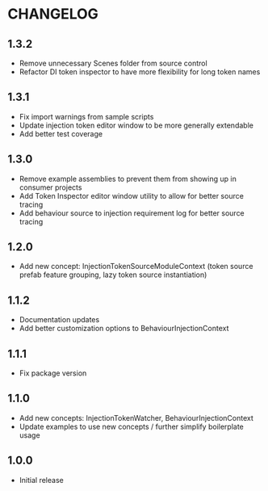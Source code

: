 # CHANGELOG

## 1.3.2

- Remove unnecessary Scenes folder from source control
- Refactor DI token inspector to have more flexibility for long token names

## 1.3.1

- Fix import warnings from sample scripts
- Update injection token editor window to be more generally extendable
- Add better test coverage

## 1.3.0

- Remove example assemblies to prevent them from showing up in consumer projects
- Add Token Inspector editor window utility to allow for better source tracing
- Add behaviour source to injection requirement log for better source tracing

## 1.2.0

- Add new concept: InjectionTokenSourceModuleContext (token source prefab feature grouping, lazy token source instantiation)

## 1.1.2

- Documentation updates
- Add better customization options to BehaviourInjectionContext

## 1.1.1

- Fix package version

## 1.1.0

- Add new concepts: InjectionTokenWatcher, BehaviourInjectionContext
- Update examples to use new concepts / further simplify boilerplate usage

## 1.0.0

- Initial release